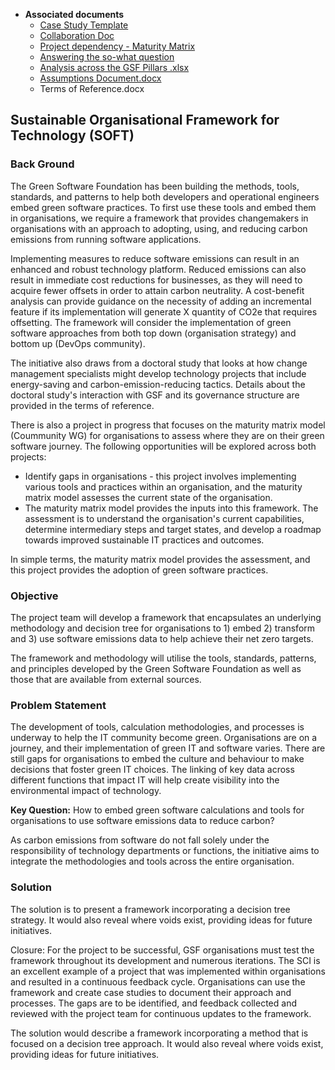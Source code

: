  - **Associated documents**
   - [Case Study Template](https://github.com/Green-Software-Foundation/SOFT/issues/new?template=case-study-template-submission.md)
   - [Collaboration Doc](https://docs.google.com/document/d/12YtwEDH2DH2do97FBXY6uO3cHUUlDAD8/edit?usp=sharing&ouid=109189016904402965838&rtpof=true&sd=true) 
   - [Project dependency - Maturity Matrix ](https://github.com/Green-Software-Foundation/green-software-maturity-matrix)
   - [Answering the so-what question](https://github.com/Green-Software-Foundation/oc/discussions/18)
   - [Analysis across the GSF Pillars .xlsx](https://github.com/Green-Software-Foundation/ouse/files/14040075/Analysis.across.the.GSF.Pillars.xlsx)
   - [Assumptions Document.docx](https://github.com/Green-Software-Foundation/ouse/files/14040068/Assumptions.Document.docx)
   - Terms of Reference.docx

## Sustainable Organisational Framework for Technology (SOFT)

### Back Ground
The Green Software Foundation has been building the methods, tools, standards, and patterns to help both developers and operational engineers embed green software practices. To first use these tools and embed them in organisations, we require a framework that provides changemakers in organisations with an approach to adopting, using, and reducing carbon emissions from running software applications. 

Implementing measures to reduce software emissions can result in an enhanced and robust technology platform. Reduced emissions can also result in immediate cost reductions for businesses, as they will need to acquire fewer offsets in order to attain carbon neutrality. A cost-benefit analysis can provide guidance on the necessity of adding an incremental feature if its implementation will generate X quantity of CO2e that requires offsetting. The framework will consider the implementation of green software approaches from both top down (organisation strategy) and bottom up (DevOps community). 

The initiative also draws from a doctoral study that looks at how change management specialists might develop technology projects that include energy-saving and carbon-emission-reducing tactics. Details about the doctoral study's interaction with GSF and its governance structure are provided in the terms of reference.

There is also a project in progress that focuses on the maturity matrix model (Coummunity WG) for organisations to assess where they are on their green software journey. The following opportunities will be explored across both projects:
- Identify gaps in organisations - this project involves implementing various tools and practices within an organisation, and the maturity matrix model assesses the current state of the organisation. 
- The maturity matrix model provides the inputs into this framework. The assessment is to understand the organisation's current capabilities, determine intermediary steps and target states, and develop a roadmap towards improved sustainable IT practices and outcomes.

In simple terms, the maturity matrix model provides the assessment, and this project provides the adoption of green software practices. 

### Objective
The project team will develop a framework that encapsulates an underlying methodology and decision tree for organisations to 1) embed 2) transform and 3) use software emissions data to help achieve their net zero targets. 

The framework and methodology will utilise the tools, standards, patterns, and principles developed by the Green Software Foundation as well as those that are available from external sources.  

### Problem Statement
The development of tools, calculation methodologies, and processes is underway to help the IT community become green. Organisations are on a journey, and their implementation of green IT and software varies. There are still gaps for organisations to embed the culture and behaviour to make decisions that foster green IT choices. The linking of key data across different functions that impact IT will help create visibility into the environmental impact of technology.

**Key Question:** How to embed green software calculations and tools for organisations to use software emissions data to reduce carbon?

As carbon emissions from software do not fall solely under the responsibility of technology departments or functions, the initiative aims to integrate the methodologies and tools across the entire organisation.

### Solution
The solution is to present a framework incorporating a decision tree strategy. It would also reveal where voids exist, providing ideas for future initiatives.

Closure: For the project to be successful, GSF organisations must test the framework throughout its development and numerous iterations. The SCI is an excellent example of a project that was implemented within organisations and resulted in a continuous feedback cycle. Organisations can use the framework and create case studies to document their approach and processes. The gaps are to be identified, and feedback collected and reviewed with the project team for continuous updates to the framework.

The solution would describe a framework incorporating a method that is focused on a decision tree approach. It would also reveal where voids exist, providing ideas for future initiatives.




